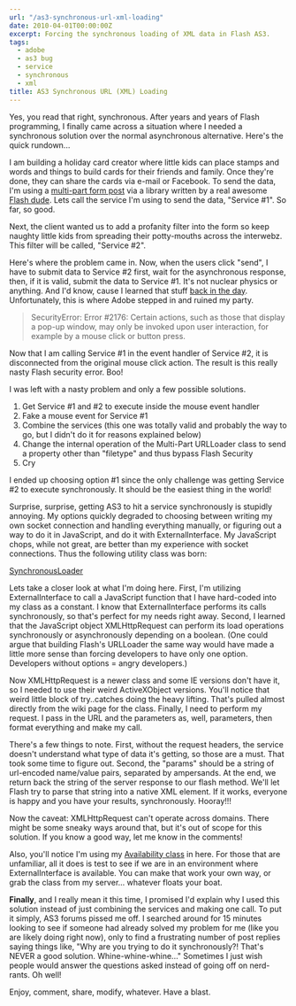 ```yaml
---
url: "/as3-synchronous-url-xml-loading"
date: 2010-04-01T00:00:00Z
excerpt: Forcing the synchronous loading of XML data in Flash AS3.
tags:
  - adobe
  - as3 bug
  - service
  - synchronous
  - xml
title: AS3 Synchronous URL (XML) Loading
---
```


Yes, you read that right, synchronous. After years and years of Flash
programming, I finally came across a situation where I needed a
synchronous solution over the normal asynchronous alternative. Here's
the quick rundown...

I am building a holiday card creator where little kids can place stamps
and words and things to build cards for their friends and family. Once
they're done, they can share the cards via e-mail or Facebook. To send
the data, I'm using a [multi-part form post][] via a library written by
a real awesome [Flash dude][]. Lets call the service I'm using to send
the data, "Service #1". So far, so good.

Next, the client wanted us to add a profanity filter into the form so
keep naughty little kids from spreading their potty-mouths across the
interwebz. This filter will be called, "Service #2".

Here's where the problem came in. Now, when the users click "send", I
have to submit data to Service #2 first, wait for the asynchronous
response, then, if it is valid, submit the data to Service #1. It's not
nuclear physics or anything. And I'd know, cause I learned that stuff
[back in the day][]. Unfortunately, this is where Adobe stepped in and
ruined my party.

> SecurityError: Error #2176: Certain actions, such as those that
> display a pop-up window, may only be invoked upon user interaction,
> for example by a mouse click or button press.

Now that I am calling Service #1 in the event handler of Service #2,
it is disconnected from the original mouse click action. The result is
this really nasty Flash security error. Boo!

I was left with a nasty problem and only a few possible solutions.

1.  Get Service #1 and #2 to execute inside the mouse event handler
2.  Fake a mouse event for Service #1
3.  Combine the services (this one was totally valid and probably the
    way to go, but I didn't do it for reasons explained below)
4.  Change the internal operation of the Multi-Part URLLoader class to
    send a property other than "filetype" and thus bypass Flash Security
5.  Cry

I ended up choosing option #1 since the only challenge was getting
Service #2 to execute synchronously. It should be the easiest thing in
the world!

Surprise, surprise, getting AS3 to hit a service synchronously is
stupidly annoying. My options quickly degraded to choosing between
writing my own socket connection and handling everything manually, or
figuring out a way to do it in JavaScript, and do it with
ExternalInterface. My JavaScript chops, while not great, are better than
my experience with socket connections. Thus the following utility class
was born:

[SynchronousLoader](https://github.com/jamestomasino/tomasino/blob/master/org/tomasino/net/SynchronousLoader.as)

Lets take a closer look at what I'm doing here. First, I'm utilizing
ExternalInterface to call a JavaScript function that I have hard-coded
into my class as a constant. I know that ExternalInterface performs its
calls synchronously, so that's perfect for my needs right away. Second,
I learned that the JavaScript object XMLHttpRequest can perform its load
operations synchronously or asynchronously depending on a boolean. (One
could argue that building Flash's URLLoader the same way would have made
a little more sense than forcing developers to have only one option.
Developers without options = angry developers.)

Now XMLHttpRequest is a newer class and some IE versions don't have it,
so I needed to use their weird ActiveXObject versions. You'll notice
that weird little block of try..catches doing the heavy lifting. That's
pulled almost directly from the wiki page for the class. Finally, I need
to perform my request. I pass in the URL and the parameters as, well,
parameters, then format everything and make my call.

There's a few things to note. First, without the request headers, the
service doesn't understand what type of data it's getting, so those are
a must. That took some time to figure out. Second, the "params" should
be a string of url-encoded name/value pairs, separated by ampersands. At
the end, we return back the string of the server response to our flash
method. We'll let Flash try to parse that string into a native XML
element. If it works, everyone is happy and you have your results,
synchronously. Hooray!!!

Now the caveat: XMLHttpRequest can't operate across domains. There might
be some sneaky ways around that, but it's out of scope for this
solution. If you know a good way, let me know in the comments!

Also, you'll notice I'm using my [Availability class][] in here. For
those that are unfamiliar, all it does is test to see if we are in an
environment where ExternalInterface is available. You can make that work
your own way, or grab the class from my server... whatever floats your
boat.

**Finally**, and I really mean it this
time, I promised I'd explain why I used this solution instead of just
combining the services and making one call. To put it simply, AS3 forums
pissed me off. I searched around for 15 minutes looking to see if
someone had already solved my problem for me (like you are likely doing
right now), only to find a frustrating number of post replies saying
things like, "Why are you trying to do it synchronously?! That's NEVER a
good solution. Whine-whine-whine..." Sometimes I just wish people would
answer the questions asked instead of going off on nerd-rants. Oh well!

Enjoy, comment, share, modify, whatever. Have a blast.

  [multi-part form post]: https://code.google.com/p/in-spirit/wiki/MultipartURLLoader
  [Flash dude]: https://inspirit.ru/
  [back in the day]: https://en.wikipedia.org/wiki/Naval_Nuclear_Power_Training_Command
  [Availability class]: https://github.com/jamestomasino/tomasino/blob/master/org/tomasino/external/Availability.as
